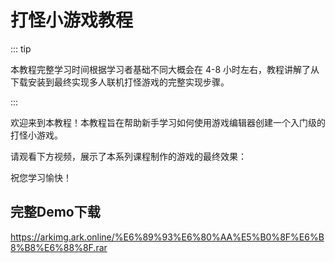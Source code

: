# 打怪小游戏教程

::: tip

本教程完整学习时间根据学习者基础不同大概会在 4-8 小时左右，教程讲解了从下载安装到最终实现多人联机打怪游戏的完整实现步骤。

:::

欢迎来到本教程！本教程旨在帮助新手学习如何使用游戏编辑器创建一个入门级的打怪小游戏。

请观看下方视频，展示了本系列课程制作的游戏的最终效果：



祝您学习愉快！

## 完整Demo下载

https://arkimg.ark.online/%E6%89%93%E6%80%AA%E5%B0%8F%E6%B8%B8%E6%88%8F.rar